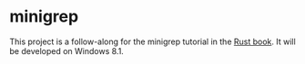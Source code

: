 # minigrep
This project is a follow-along for the minigrep tutorial in the [Rust book](https://doc.rust-lang.org/stable/book/).
It will be developed on Windows 8.1.
